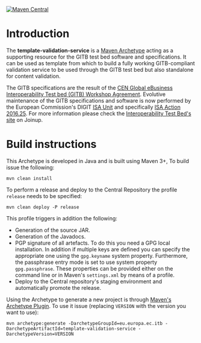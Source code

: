 [![Maven Central](https://img.shields.io/maven-central/v/eu.europa.ec.itb/gitb-types.svg?label=Maven%20Central)](https://search.maven.org/search?q=g:%22eu.europa.ec.itb%22%20AND%20a:%22template-validation-service%22)

# Introduction

The **template-validation-service** is a [Maven Archetype](https://maven.apache.org/guides/introduction/introduction-to-archetypes.html) 
acting as a supporting resource for the GITB test bed software and specifications. It can be used as template from which
to build a fully working GITB-compliant validation service to be used through the GITB test bed but also standalone
for content validation.

The GITB specifications are the result of the
[CEN Global eBusiness Interoperability Test bed (GITB) Workshop Agreement](http://www.cen.eu/work/areas/ict/ebusiness/pages/ws-gitb.aspx).
Evolutive maintenance of the GITB specifications and software is now performed by the European Commission's DIGIT [ISA Unit](http://ec.europa.eu/isa/isa2)
and specifically [ISA Action 2016.25](https://ec.europa.eu/isa2/actions/platform-test-it-systems-services-and-products_en).
For more information please check the [Interoperability Test Bed's site](https://joinup.ec.europa.eu/solution/interoperability-test-bed/about)
on Joinup. 

# Build instructions

This Archetype is developed in Java and is built using Maven 3+, To build issue the following:

```
mvn clean install
```  

To perform a release and deploy to the Central Repository the profile `release` needs to be specified:

```
mvn clean deploy -P release
``` 

This profile triggers in addition the following:
* Generation of the source JAR.
* Generation of the Javadocs.
* PGP signature of all artefacts. To do this you need a GPG local installation. In addition if multiple keys are
  defined you can specify the appropriate one using the `gpg.keyname` system property. Furthermore, the passphrase 
  entry mode is set to use system property `gpg.passphrase`. These properties can be provided either on the command 
  line or in Maven's `settings.xml` by means of a profile.
* Deploy to the Central repository's staging environment and automatically promote the release.

Using the Archetype to generate a new project is through [Maven's Archetype Plugin](https://maven.apache.org/archetype/maven-archetype-plugin/index.html).
To use it issue (replacing `VERSION` with the version you want to use):

```
mvn archetype:generate -DarchetypeGroupId=eu.europa.ec.itb -DarchetypeArtifactId=template-validation-service -DarchetypeVersion=VERSION
```
